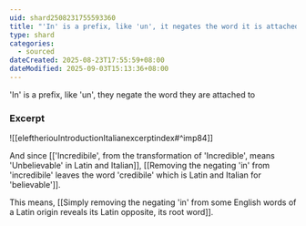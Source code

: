 ```yaml
---
uid: shard2508231755593360
title: "'In' is a prefix, like 'un', it negates the word it is attached to"
type: shard
categories:
  - sourced
dateCreated: 2025-08-23T17:55:59+08:00
dateModified: 2025-09-03T15:13:36+08:00
---
```

'In' is a prefix, like 'un', they negate the word they are attached to

### Excerpt
![[eleftheriouIntroductionItalianexcerptindex#^imp84]]

And since [['Incredibile', from the transformation of 'Incredible', means 'Unbelievable' in Latin and Italian]], [[Removing the negating 'in' from 'incredibile' leaves the word 'credibile' which is Latin and Italian for 'believable']]. 

This means, [[Simply removing the negating 'in' from some English words of a Latin origin reveals its Latin opposite, its root word]]. 